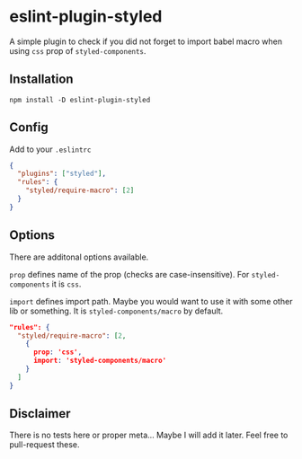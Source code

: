 # eslint-plugin-styled

A simple plugin to check if you did not forget to import babel macro when using
`css` prop of `styled-components`.

## Installation

```shell
npm install -D eslint-plugin-styled
```

## Config

Add to your `.eslintrc`

```json
{
  "plugins": ["styled"],
  "rules": {
    "styled/require-macro": [2]
  }
}
```

## Options

There are additonal options available.

`prop` defines name of the prop (checks are case-insensitive).
For `styled-components` it is `css`.

`import` defines import path. Maybe you would want to use it with some other lib
or something. It is `styled-components/macro` by default.

```json
"rules": {
  "styled/require-macro": [2,
    {
      prop: 'css',
      import: 'styled-components/macro'
    }
  ]
}
```

## Disclaimer

There is no tests here or proper meta... Maybe I will add it later. Feel free
to pull-request these.
